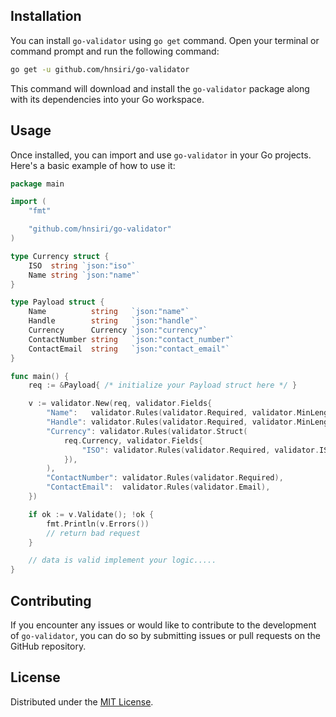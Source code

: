 ## Installation

You can install `go-validator` using `go get` command. Open your terminal or command prompt and run the following command:

```bash
go get -u github.com/hnsiri/go-validator
```

This command will download and install the `go-validator` package along with its dependencies into your Go workspace.

## Usage

Once installed, you can import and use `go-validator` in your Go projects. Here's a basic example of how to use it:

```go
package main

import (
	"fmt"

	"github.com/hnsiri/go-validator"
)

type Currency struct {
	ISO  string `json:"iso"`
	Name string `json:"name"`
}

type Payload struct {
	Name          string   `json:"name"`
	Handle        string   `json:"handle"`
	Currency      Currency `json:"currency"`
	ContactNumber string   `json:"contact_number"`
	ContactEmail  string   `json:"contact_email"`
}

func main() {
	req := &Payload{ /* initialize your Payload struct here */ }

	v := validator.New(req, validator.Fields{
		"Name":   validator.Rules(validator.Required, validator.MinLength(3), validator.MaxLength(100)),
		"Handle": validator.Rules(validator.Required, validator.MinLength(3), validator.MaxLength(32)),
		"Currency": validator.Rules(validator.Struct(
			req.Currency, validator.Fields{
				"ISO": validator.Rules(validator.Required, validator.ISO4217),
			}),
		),
		"ContactNumber": validator.Rules(validator.Required),
		"ContactEmail":  validator.Rules(validator.Email),
	})

	if ok := v.Validate(); !ok {
		fmt.Println(v.Errors())
		// return bad request 
	}

	// data is valid implement your logic.....
}

```

## Contributing

If you encounter any issues or would like to contribute to the development of `go-validator`, you can do so by submitting issues or pull requests on the GitHub repository.

## License

Distributed under the [MIT License](https://opensource.org/licenses/MIT).
```